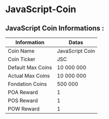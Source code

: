 # JavaScript-Coin

## JavaScript Coin Informations :



Information              | Datas            |
 --- | --- |
Coin Name                | JavaScript  Coin |
Coin Ticker              | JSC              |
Default Max Coins        | 10 000 000       |
Actual Max Coins         | 10 000 000       |
Fondation  Coins         | 500 000          |
POA Reward               | 1                |
POS Reward               | 1                |
POW Reward               | 1                |
